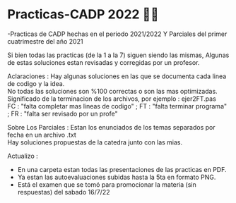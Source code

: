 # Practicas-CADP 2022 👩‍💻
-Practicas de CADP hechas en el periodo 2021/2022 Y Parciales del primer cuatrimestre del año 2021

Si bien todas las practicas (de la 1 a la 7) siguen siendo las mismas, Algunas de estas soluciones estan revisadas y corregidas por un profesor.

Aclaraciones : 
Hay algunas soluciones en las que se documenta cada linea de codigo y la idea.   
No todas las soluciones son %100 correctas o son las mas optimizadas.    
Significado de la terminacion de los archivos, por ejemplo : ejer2FT.pas  
FC : "falta completar mas lineas de codigo" ; FT : "falta terminar programa" ; FR : "falta ser revisado por un profe"

Sobre Los Parciales :
Estan los enunciados de los temas separados por fecha en un archivo .txt   
Hay soluciones propuestas de la catedra junto con las mias.  
  
Actualizo :   
- En una carpeta estan todas las presentaciones de las practicas en PDF.      
- Ya estan las autoevaluaciones subidas hasta la 5ta en formato PNG.  
- Está el examen que se tomó para promocionar la materia (sin respuestas) del sabado 16/7/22
